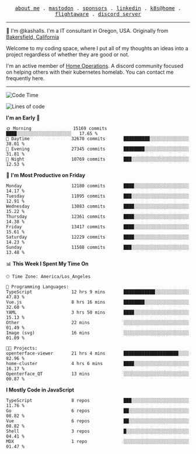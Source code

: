 <p align="center">
  <samp>
    <a href="https://jordanjones.org/">about me</a> .
    <a rel="me" href="https://mastodon.social/@kashall">mastodon</a> .
    <a href="https://github.com/sponsors/kashalls">sponsors</a> .
    <a href="https://linkedin.com/in/jordpjones">linkedin</a> .
    <a href="https://github.com/kashalls/home-cluster">k8s@home</a> .
    <a href="https://flightaware.com/adsb/stats/user/kashalls">flightaware</a> .
    <a href="https://discord.gg/V2WrCfqba9">discord server</a>
  </samp>
</p>

----------------------------------------------------------------

:wave: I'm @kashalls. I'm a IT consultant in Oregon, USA. Originally from [Bakersfield, California](https://maps.app.goo.gl/QQMtywTWghpXB6Tu6)

Welcome to my coding space, where I put all of my thoughts an ideas into a project regardless of whether they are good or not.

I'm an active member of [Home Operations](https://discord.gg/home-operations). A discord community focused on helping others with their kubernetes homelab. You can contact me frequently here.

----------------------------------------------------------------
<!--START_SECTION:waka-->
![Code Time](http://img.shields.io/badge/Code%20Time-2%2C117%20hrs%203%20mins-blue)

![Lines of code](https://img.shields.io/badge/From%20Hello%20World%20I%27ve%20Written-11.4%20million%20lines%20of%20code-blue)

**I'm an Early 🐤** 

```text
🌞 Morning                15169 commits       ████░░░░░░░░░░░░░░░░░░░░░   17.65 % 
🌆 Daytime                32670 commits       ██████████░░░░░░░░░░░░░░░   38.01 % 
🌃 Evening                27345 commits       ████████░░░░░░░░░░░░░░░░░   31.81 % 
🌙 Night                  10769 commits       ███░░░░░░░░░░░░░░░░░░░░░░   12.53 % 
```
📅 **I'm Most Productive on Friday** 

```text
Monday                   12180 commits       ████░░░░░░░░░░░░░░░░░░░░░   14.17 % 
Tuesday                  11095 commits       ███░░░░░░░░░░░░░░░░░░░░░░   12.91 % 
Wednesday                13083 commits       ████░░░░░░░░░░░░░░░░░░░░░   15.22 % 
Thursday                 12361 commits       ████░░░░░░░░░░░░░░░░░░░░░   14.38 % 
Friday                   13417 commits       ████░░░░░░░░░░░░░░░░░░░░░   15.61 % 
Saturday                 12229 commits       ████░░░░░░░░░░░░░░░░░░░░░   14.23 % 
Sunday                   11588 commits       ███░░░░░░░░░░░░░░░░░░░░░░   13.48 % 
```


📊 **This Week I Spent My Time On** 

```text
🕑︎ Time Zone: America/Los_Angeles

💬 Programming Languages: 
TypeScript               12 hrs 9 mins       ████████████░░░░░░░░░░░░░   47.83 % 
Vue.js                   8 hrs 16 mins       ████████░░░░░░░░░░░░░░░░░   32.60 % 
YAML                     3 hrs 50 mins       ████░░░░░░░░░░░░░░░░░░░░░   15.13 % 
Other                    22 mins             ░░░░░░░░░░░░░░░░░░░░░░░░░   01.49 % 
Image (svg)              16 mins             ░░░░░░░░░░░░░░░░░░░░░░░░░   01.09 % 

🐱‍💻 Projects: 
openterface-viewer       21 hrs 4 mins       █████████████████████░░░░   82.96 % 
home-cluster             4 hrs 6 mins        ████░░░░░░░░░░░░░░░░░░░░░   16.17 % 
Openterface_QT           13 mins             ░░░░░░░░░░░░░░░░░░░░░░░░░   00.87 % 
```

**I Mostly Code in JavaScript** 

```text
TypeScript               8 repos             ███░░░░░░░░░░░░░░░░░░░░░░   11.76 % 
Go                       6 repos             ██░░░░░░░░░░░░░░░░░░░░░░░   08.82 % 
Vue                      6 repos             ██░░░░░░░░░░░░░░░░░░░░░░░   08.82 % 
Shell                    3 repos             █░░░░░░░░░░░░░░░░░░░░░░░░   04.41 % 
MDX                      1 repo              ░░░░░░░░░░░░░░░░░░░░░░░░░   01.47 % 
```




<!--END_SECTION:waka-->